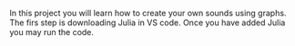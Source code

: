 In this project you will learn how to create your own sounds using graphs. The firs step is downloading Julia in VS code.
Once you have added Julia you may run the code.
